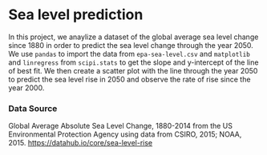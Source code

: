 # Sea level prediction

In this project, we anaylize a dataset of the global average sea level change since 1880 in order to predict the sea level change through the year 2050. We use `pandas` to import the data from `epa-sea-level.csv` and `matplotlib` and `linregress` from `scipi.stats` to get the slope and y-intercept of the line of best fit. We then create a scatter plot with the line through the year 2050 to predict the sea level rise in 2050 and observe the rate of rise since the year 2000.


### Data Source
Global Average Absolute Sea Level Change, 1880-2014 from the US Environmental Protection Agency using data from CSIRO, 2015; NOAA, 2015.
https://datahub.io/core/sea-level-rise
